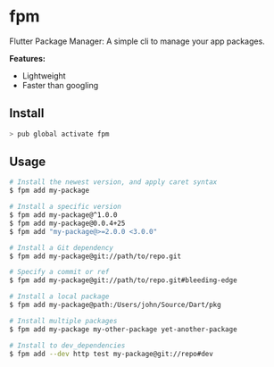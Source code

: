 # fpm

<!-- ![Pub Version](https://img.shields.io/pub/v/fpm?label=version&style=flat-square)
[![Maintenance](https://img.shields.io/badge/dynamic/json?color=blue&label=maintenance&query=maintenance&url=http://www.pubscore.gq/all?package=fpm&style=flat-square)](https://pub.dev/help#maintenance)
[![Health](https://img.shields.io/badge/dynamic/json?color=blue&label=health&query=health&url=http://www.pubscore.gq/all?package=fpm&style=flat-square)](https://pub.dev/help#health)![Coverage](https://raw.githubusercontent.com/leoafarias/fpm/master/coverage_badge.svg?sanitize=true) [![Github All Contributors](https://img.shields.io/github/all-contributors/leoafarias/fpm?style=flat-square)](https://github.com/cesarferreira/fpm/graphs/contributors) [![MIT Licence](https://img.shields.io/github/license/leoafarias/fpm?style=flat-square&longCache=true)](https://opensource.org/licenses/mit-license.php) [![Awesome Flutter](https://img.shields.io/badge/awesome-flutter-purple?longCache=true&style=flat-square)](https://github.com/Solido/awesome-flutter) -->

Flutter Package Manager: A simple cli to manage your app packages.

**Features:**

- Lightweight
- Faster than googling

## Install

```bash
> pub global activate fpm
```

## Usage

```bash
# Install the newest version, and apply caret syntax
$ fpm add my-package

# Install a specific version
$ fpm add my-package@^1.0.0
$ fpm add my-package@0.0.4+25
$ fpm add "my-package@>=2.0.0 <3.0.0"

# Install a Git dependency
$ fpm add my-package@git://path/to/repo.git

# Specify a commit or ref
$ fpm add my-package@git://path/to/repo.git#bleeding-edge

# Install a local package
$ fpm add my-package@path:/Users/john/Source/Dart/pkg

# Install multiple packages
$ fpm add my-package my-other-package yet-another-package

# Install to dev_dependencies
$ fpm add --dev http test my-package@git://repo#dev
```
